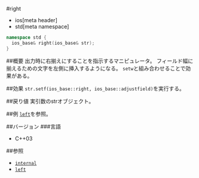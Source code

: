 #right
* ios[meta header]
* std[meta namespace]

```cpp
namespace std {
  ios_base& right(ios_base& str);
}
```

##概要
出力時に右揃えにすることを指示するマニピュレータ。
フィールド幅に揃えるための文字を左側に挿入するようになる。
`setw`と組み合わせることで効果がある。

##効果
`str.setf(ios_base::right, ios_base::adjustfield)`を実行する。

##戻り値
実引数のstrオブジェクト。

##例
[`left`](./left.md)を参照。

##バージョン
###言語
- C++03

##参照
- [`internal`](./internal.md)
- [`left`](./left.md)
